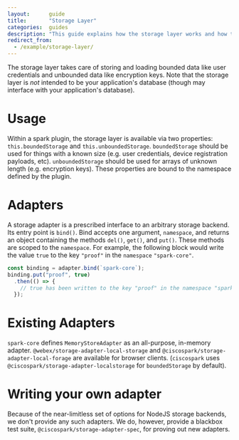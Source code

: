 ```yaml
---
layout:      guide
title:       "Storage Layer"
categories:  guides
description: "This guide explains how the storage layer works and how to write your own storage adapter"
redirect_from:
  - /example/storage-layer/
---
```


The storage layer takes care of storing and loading bounded data like user credentials and unbounded data like encryption keys. Note that the storage layer is *not* intended to be your application's database (though may interface with your application's database).

# Usage

Within a spark plugin, the storage layer is available via two properties: `this.boundedStorage` and `this.unboundedStorage`. `boundedStorage` should be used for things with a known size (e.g. user credentials, device registration payloads, etc). `unboundedStorage` should be used for arrays of unknown length (e.g. encryption keys). These properties are bound to the namespace defined by the plugin.

# Adapters

A storage adapter is a prescribed interface to an arbitrary storage backend. Its entry point is `bind()`. Bind accepts one argument, `namespace`, and returns an object containing the methods `del()`, `get()`, and `put()`. These methods are scoped to the `namespace`. For example, the following block would write the value `true` to the key `"proof"` in the `namespace` `"spark-core"`.

```javascript
const binding = adapter.bind(`spark-core`);
binding.put("proof", true)
  .then(() => {
    // true has been written to the key "proof" in the namespace "spark-core"
  });
```

# Existing Adapters

`spark-core` defines `MemoryStoreAdapter` as an all-purpose, in-memory adapter. `@webex/storage-adapter-local-storage` and `@ciscospark/storage-adapter-local-forage` are available for browser clients. (`ciscospark` uses `@ciscospark/storage-adapter-localstorage` for `boundedStorage` by default).

# Writing your own adapter

Because of the near-limitless set of options for NodeJS storage backends, we don't provide any such adapters. We do, however, provide a blackbox test suite, `@ciscospark/storage-adapter-spec`, for proving out new adapters.
